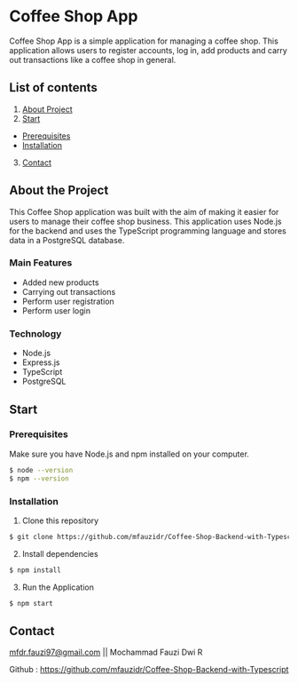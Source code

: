 # Coffee Shop App

Coffee Shop App is a simple application for managing a coffee shop. This application allows users to register accounts, log in, add products and carry out transactions like a coffee shop in general.

## List of contents

1. [About Project](#about-project)
2. [Start](#start)
- [Prerequisites](#prerequisites)
- [Installation](#installation)
3. [Contact](#contact)

## About the Project

This Coffee Shop application was built with the aim of making it easier for users to manage their coffee shop business. This application uses Node.js for the backend and uses the TypeScript programming language and stores data in a PostgreSQL database.

### Main Features

- Added new products
- Carrying out transactions
- Perform user registration
- Perform user login

### Technology

- Node.js
- Express.js
- TypeScript
- PostgreSQL

## Start

### Prerequisites

Make sure you have Node.js and npm installed on your computer.

```bash
$ node --version
$ npm --version
```

### Installation

1. Clone this repository

```bash
$ git clone https://github.com/mfauzidr/Coffee-Shop-Backend-with-Typescript.git
```

2. Install dependencies

```bash
$ npm install
```

3. Run the Application

```bash
$ npm start
```

## Contact

mfdr.fauzi97@gmail.com || Mochammad Fauzi Dwi R

Github : https://github.com/mfauzidr/Coffee-Shop-Backend-with-Typescript

